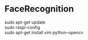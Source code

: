 # FaceRecognition
sudo apt-get update  
sudo raspi-config  
sudo apt-get install vim python-opencv  
